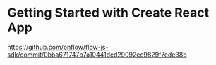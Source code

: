 # Getting Started with Create React App

https://github.com/onflow/flow-js-sdk/commit/0bba671747b7a10441dcd29092ec9829f7ede38b
